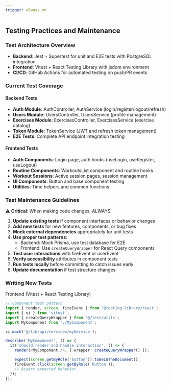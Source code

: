 ```yaml
---
trigger: always_on
---
```


## Testing Practices and Maintenance

### Test Architecture Overview

- **Backend**: Jest + Supertest for unit and E2E tests with PostgreSQL integration
- **Frontend**: Vitest + React Testing Library with jsdom environment
- **CI/CD**: GitHub Actions for automated testing on push/PR events

### Current Test Coverage

#### Backend Tests

- **Auth Module**: AuthController, AuthService (login/register/logout/refresh)
- **Users Module**: UsersController, UsersService (profile management)
- **Exercises Module**: ExercisesController, ExercisesService (exercise catalog)
- **Token Module**: TokenService (JWT and refresh token management)
- **E2E Tests**: Complete API endpoint integration testing

#### Frontend Tests

- **Auth Components**: Login page, auth hooks (useLogin, useRegister, useLogout)
- **Routine Components**: WorkoutsList component and routine hooks
- **Workout Sessions**: Active session pages, session management
- **UI Components**: Button and base component testing
- **Utilities**: Time helpers and common functions

### Test Maintenance Guidelines

⚠️ **Critical**: When making code changes, ALWAYS:

1. **Update existing tests** if component interfaces or behavior changes
2. **Add new tests** for new features, components, or bug fixes
3. **Mock external dependencies** appropriately for unit tests
4. **Use proper test patterns**:
   - Backend: Mock Prisma, use test database for E2E
   - Frontend: Use `createQueryWrapper` for React Query components
5. **Test user interactions** with fireEvent or userEvent
6. **Verify accessibility** attributes in component tests
7. **Run tests locally** before committing to catch issues early
8. **Update documentation** if test structure changes

### Writing New Tests

Frontend (Vitest + React Testing Library)

```typescript
// Component test pattern
import { render, screen, fireEvent } from '@testing-library/react';
import { vi } from 'vitest';
import { createQueryWrapper } from '@/test/utils';
import MyComponent from './MyComponent';

vi.mock('@/lib/api/services/myService');

describe('MyComponent', () => {
  it('should render and handle interaction', () => {
    render(<MyComponent />, { wrapper: createQueryWrapper() });

    expect(screen.getByRole('button')).toBeInTheDocument();
    fireEvent.click(screen.getByRole('button'));
    // Assert expected behavior
  });
});
```
